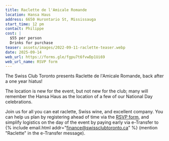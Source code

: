 ```yaml
---
title: Raclette de l'Amicale Romande
location: Hansa Haus
address: 6650 Hurontario St, Mississauga
start_time: 12 pm
contact: Philippe
cost: |
  $55 per person
  Drinks for purchase
teaser: assets/images/2022-09-11-raclette-teaser.webp
date: 2025-09-14
web_url: https://forms.gle/fgpu7t6fvwDp1Ui69
web_url_name: RSVP form
---
```


The Swiss Club Toronto presents Raclette de l'Amicale Romande, back after a one
year hiatus!

The location is new for the event, but not new for the club; many will remember
the Hansa Haus as the location of a few of our National Day celebrations.

Join us for all you can eat raclette, Swiss wine, and excellent company. You
can help us plan by registering ahead of time via the [RSVP form][rsvp], and
simplify logistics on the day of the event by paying early via e-Transfer to {%
include email.html addr="finance@swissclubtoronto.ca" %} (mention "Raclette" in
the e-Transfer message).

[rsvp]: <{{ page.web_url }}>
